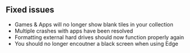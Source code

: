 ## Fixed issues
- Games & Apps will no longer show blank tiles in your collection
- Multiple crashes with apps have been resolved
- Formatting external hard drives should now function properly again
- You should no longer encoutner a black screen when using Edge